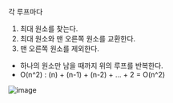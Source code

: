 각 루프마다   
1) 최대 원소를 찾는다.
2) 최대 원소와 맨 오른쪽 원소를 교환한다.
3) 맨 오른쪽 원소를 제외한다.
* 하나의 원소만 남을 때까지 위의 루프를 반복한다.
* O(n^2) : (n) + (n-1) + (n-2) + ... + 2 = O(n^2)

![image](https://user-images.githubusercontent.com/51853700/134800699-e3d15ee6-a584-464c-9ecc-fba61c4ed8b4.png)
